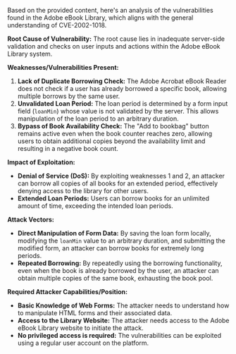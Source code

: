 Based on the provided content, here's an analysis of the vulnerabilities found in the Adobe eBook Library, which aligns with the general understanding of CVE-2002-1018.

**Root Cause of Vulnerability:**
The root cause lies in inadequate server-side validation and checks on user inputs and actions within the Adobe eBook Library system.

**Weaknesses/Vulnerabilities Present:**
1.  **Lack of Duplicate Borrowing Check:** The Adobe Acrobat eBook Reader does not check if a user has already borrowed a specific book, allowing multiple borrows by the same user.
2.  **Unvalidated Loan Period:** The loan period is determined by a form input field (`loanMin`) whose value is not validated by the server. This allows manipulation of the loan period to an arbitrary duration.
3. **Bypass of Book Availability Check:** The "Add to bookbag" button remains active even when the book counter reaches zero, allowing users to obtain additional copies beyond the availability limit and resulting in a negative book count.

**Impact of Exploitation:**
*   **Denial of Service (DoS):** By exploiting weaknesses 1 and 2, an attacker can borrow all copies of all books for an extended period, effectively denying access to the library for other users.
*  **Extended Loan Periods:** Users can borrow books for an unlimited amount of time, exceeding the intended loan periods.

**Attack Vectors:**
*   **Direct Manipulation of Form Data:** By saving the loan form locally, modifying the `loanMin` value to an arbitrary duration, and submitting the modified form, an attacker can borrow books for extremely long periods.
*   **Repeated Borrowing:** By repeatedly using the borrowing functionality, even when the book is already borrowed by the user, an attacker can obtain multiple copies of the same book, exhausting the book pool.

**Required Attacker Capabilities/Position:**
*   **Basic Knowledge of Web Forms:** The attacker needs to understand how to manipulate HTML forms and their associated data.
*   **Access to the Library Website:** The attacker needs access to the Adobe eBook Library website to initiate the attack.
*   **No privileged access is required:** The vulnerabilities can be exploited using a regular user account on the platform.